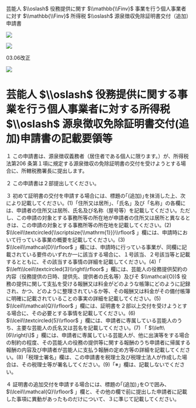 芸能人 $\\oslash$ 役務提供に関す $\\mathbb{\\Finv}$ 事業を行う個人事業者に対す $\\mathbb{\\Finv}$ 所得税 $\\oslash$ 源泉徴収免除証明書交付（追加）申請書

![](https://www.nta.go.jp/tmp/f394b115-1e37-4cfa-a1e7-f6310d1a591c/images/3f52c6c7aa718af9472445848b6d75afc62570f6fef306b66b82faa08333183c.jpg)

![](https://www.nta.go.jp/tmp/f394b115-1e37-4cfa-a1e7-f6310d1a591c/images/88274c1360c56699d1ffaea7ada01733a3579b51857629033e0591a12cb03e06.jpg)

03.06改正

![](https://www.nta.go.jp/tmp/f394b115-1e37-4cfa-a1e7-f6310d1a591c/images/4a588daa68ee64e820a0cb2914e7e7cd06fa20f44cf52aeda0e0d50dc1f30c41.jpg)

# 芸能人 $\\oslash$ 役務提供に関する事業を行う個人事業者に対する所得税 $\\oslash$ 源泉徴収免除証明書交付(追加)申請書の記載要領等

１ この申請書は、源泉徴収義務者（居住者である個人に限ります。）が、所得税法第206 条第１項に規定する源泉徴収の免除証明書の交付を受けようとする場合に、所轄税務署長に提出します。

２ この申請書は２部提出してください。

３ 初めて証明書の交付を申請する場合には、標題の｢(追加)｣を抹消した上、次により記載してください。(1)「住所又は居所」、「氏名」及び「名称」の各欄には、申請者の住所又は居所、氏名及び名称（屋号等）を記載してください。ただし、この申請の対象とする事務所等の所在地が申請者の住所又は居所と異なるときは、この申請の対象とする事務所等の所在地を記載してください。(2) $\\lceil\\textcircled{\\scriptsize{\\mathrm{1}}}\\rfloor$ 」欄には、申請時において行っている事業の概要を記載してください。(3) $\\lceil\\mathcal{D}\\rfloor$ 」欄には、申請時に行っている事業が、同欄に記載されている要件のいずれか一に該当する場合に、１号該当、２号該当等と記載するとともに、その該当する事情の詳細を記載してください。(4)「 $\\left\\lceil\\textcircled{3}\\right\\rfloor$ 」欄には、芸能人の役務提供契約の内容（役務提供の日時、提供先、提供者の氏名等）及びそ $\\mathcal{O})$ 役務の提供に関して支払を受ける報酬又は料金がどのような帳簿にどのように記録され、かつ、どのように整理されているか等、その報酬又は料金がその備付帳簿に明確に記載されていることの事実の詳細を記載してください。(5) $\\lceil\\mathcal{Q}\\rfloor$ 」欄には、証明書を２部以上交付を受けようとする場合に、その必要とする事情を記載してください。(6) $\\lceil\\textcircled{5}\\rfloor$ 」欄には、申請者に専属している芸能人のうち、主要な芸能人の氏名又は芸名を記載してください。(7) 「 $\\left\[6\\right)\]$ 」欄には、申請者に専属している芸能人が、他に出演等をする場合の制約の程度、その芸能人の役務の提供等に関する報酬のうち申請者に帰属する報酬の内容及び申請者が芸能人に支払う報酬の定め方等の詳細を記載してください。(8)「税理士署名」欄は、この申請書を税理士及び税理士法人が作成した場合は、その税理士等が署名してください。(9)「※」欄は、記載しないでください。

４ 証明書の追加交付を申請する場合には、標題の｢(追加)｣を○で囲み､ $\\lceil\\mathcal{Q}\\rfloor$ 」欄と、その他の欄で前に提出した申請者に記載した事項に異動があったものだけについて、３に準じて記載してください。
